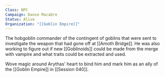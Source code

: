 ```yaml
---
Class: NPC
Campaign: Danse Macabre
Status: Alive
Organization: "[[Goblin Empire]]"
---
```

The hobgoblin commander of the contingent of goblins that were sent to investigate the weapon that had gone off at [[Amoth Bridge]]. He was also working to figure out if new [[Goblinoids]] could be made from the merge with vampire and what traits could be extracted and used.

Wove magic around Arythas' heart to bind him and mark him as an ally of the [[Goblin Empire]] in [[Session 040]].
